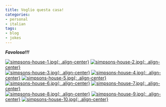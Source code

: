 ```yaml
---
title: Voglio questa casa!
categories:
- personal
- italian
tags:
- blog
- jokes
---
```

**_Favolosa!!!_**

[![simpsons-house-1.jpg]({{site.url}}/assets/images/simpsons-house-1.jpg){: .align-center}]({{site.url}}/assets/images/simpsons-house-1.jpg "simpsons-house-1.jpg")
[![simpsons-house-2.jpg]({{site.url}}/assets/images/simpsons-house-2.jpg){: .align-center}]({{site.url}}/assets/images/simpsons-house-2.jpg "simpsons-house-2.jpg")  
[![simpsons-house-3.jpg]({{site.url}}/assets/images/simpsons-house-3.jpg){: .align-center}]({{site.url}}/assets/images/simpsons-house-3.jpg "simpsons-house-3.jpg")
[![simpsons-house-4.jpg]({{site.url}}/assets/images/simpsons-house-4.jpg){: .align-center}]({{site.url}}/assets/images/simpsons-house-4.jpg "simpsons-house-4.jpg")
[![simpsons-house-5.jpg]({{site.url}}/assets/images/simpsons-house-5.jpg){: .align-center}]({{site.url}}/assets/images/simpsons-house-5.jpg "simpsons-house-5.jpg")  
[![simpsons-house-6.jpg]({{site.url}}/assets/images/simpsons-house-6.jpg){: .align-center}]({{site.url}}/assets/images/simpsons-house-6.jpg "simpsons-house-6.jpg")
[![simpsons-house-7.jpg]({{site.url}}/assets/images/simpsons-house-7.jpg){: .align-center}]({{site.url}}/assets/images/simpsons-house-7.jpg "simpsons-house-7.jpg")  
[![simpsons-house-8.jpg]({{site.url}}/assets/images/simpsons-house-8.jpg){: .align-center}]({{site.url}}/assets/images/simpsons-house-8.jpg "simpsons-house-8.jpg")
[![simpsons-house-9.jpg]({{site.url}}/assets/images/simpsons-house-9.jpg){: .align-center}]({{site.url}}/assets/images/simpsons-house-9.jpg "simpsons-house-9.jpg")
[![simpsons-house-10.jpg]({{site.url}}/assets/images/simpsons-house-10.jpg){: .align-center}]({{site.url}}/assets/images/simpsons-house-10.jpg "simpsons-house-10.jpg" )  

